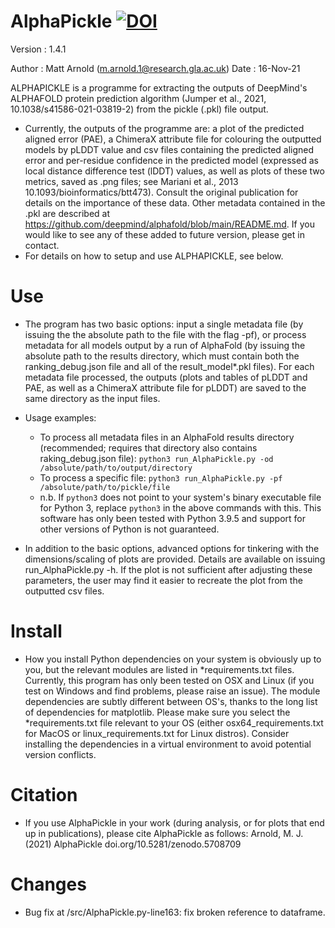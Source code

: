 # AlphaPickle [![DOI](https://zenodo.org/badge/429171188.svg)](https://zenodo.org/badge/latestdoi/429171188)
Version : 1.4.1

Author : Matt Arnold (m.arnold.1@research.gla.ac.uk)
Date : 16-Nov-21

ALPHAPICKLE is a programme for extracting the outputs of DeepMind's ALPHAFOLD protein prediction algorithm (Jumper et al., 2021, 10.1038/s41586-021-03819-2) from the pickle (.pkl) file output.
- Currently, the outputs of the programme are: a plot of the predicted aligned error (PAE), a ChimeraX attribute file for colouring the outputted models by pLDDT value and csv files containing the predicted aligned error and per-residue confidence in the predicted model (expressed as local distance difference test (lDDT) values, as well as plots of these two metrics, saved as .png files; see Mariani et al., 2013 10.1093/bioinformatics/btt473). Consult the original publication for details on the importance of these data. Other metadata contained in the .pkl are described at  https://github.com/deepmind/alphafold/blob/main/README.md. If you would like to see any of these added to future version, please get in contact.
- For details on how to setup and use ALPHAPICKLE, see below.

# Use

- The program has two basic options: input a single metadata file (by issuing the the absolute path to the file with the flag -pf), or process metadata for all models output by a run of AlphaFold (by issuing the absolute path to the results directory, which must contain both the ranking_debug.json file and all of the result_model*.pkl files). For each metadata file processed, the outputs (plots and tables of pLDDT and PAE, as well as a ChimeraX attribute file for pLDDT) are saved to the same directory as the input files.
- Usage examples:
    - To process all metadata files in an AlphaFold results directory (recommended; requires that directory also contains raking_debug.json file): `python3 run_AlphaPickle.py -od /absolute/path/to/output/directory`
    - To process a specific file: `python3 run_AlphaPickle.py -pf /absolute/path/to/pickle/file`
    - n.b. If `python3` does not point to your system's binary executable file for Python 3, replace `python3` in the above commands with this. This software has only been tested with Python 3.9.5 and support for other versions of Python is not guaranteed.

- In addition to the basic options, advanced options for tinkering with the dimensions/scaling of plots are provided. Details are available on issuing run_AlphaPickle.py -h. If the plot is not sufficient after adjusting these parameters, the user may find it easier to recreate the plot from the outputted csv files. 

# Install

- How you install Python dependencies on your system is obviously up to you, but the relevant modules are listed in *requirements.txt files. Currently, this program has only been tested on OSX and Linux (if you test on Windows and find problems, please raise an issue). The module dependencies are subtly different between OS's, thanks to the long list of dependencies for matplotlib. Please make sure you select the *requirements.txt file relevant to your OS (either osx64_requirements.txt for MacOS or linux_requirements.txt for Linux distros). Consider installing the dependencies in a virtual environment to avoid potential version conflicts.
 

# Citation

- If you use AlphaPickle in your work (during analysis, or for plots that end up in publications), please cite AlphaPickle as follows: Arnold, M. J. (2021) AlphaPickle doi.org/10.5281/zenodo.5708709

# Changes
 - Bug fix at /src/AlphaPickle.py-line163: fix broken reference to dataframe.
